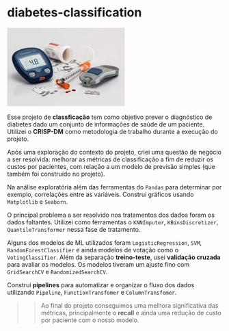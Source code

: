 # diabetes-classification

![diabetes](img/header.jpeg)

Esse projeto de **classficação** tem como objetivo prever o diagnóstico de diabetes dado um conjunto de informações de saúde de um paciente. Utilizei o **CRISP-DM** como metodologia de trabalho durante a execução do projeto. 

Após uma exploração do contexto do projeto, criei uma questão de negócio a ser resolvida: melhorar as métricas de classificação a fim de reduzir os custos por pacientes, com relação a um modelo de previsão simples (que também foi construído no projeto).

Na análise exploratória além das ferramentas do `Pandas` para determinar por exemplo, correlações entre as variáveis. Construi gráficos usando `Matplotlib` e `Seaborn`.

O principal problema a ser resolvido nos tratamentos dos dados foram os dados faltantes. Utilizei como ferramentas o `KNNImputer`, `KBinsDiscretizer`, `QuantileTransformer` nessa fase de tratamento.

Alguns dos modelos de ML utilizados foram `LogisticRegression`, `SVM`, `RandomForestClassifier` e ainda modelos de votação como o `VotingClassifier`. Além da separação **treino-teste**, usei **validação cruzada** para avaliar os modelos. Os modelos tiveram um ajuste fino com `GridSearchCV` e `RandomizedSearchCV`.

Construi **pipelines** para automatizar e organizar o fluxo dos dados utilizando `Pipeline`, `FunctionTransfomer` e `ColumnTransfomer`.

>> Ao final do projeto conseguimos uma melhora significativa das métricas, principalmente o **recall** e ainda uma redução de custo por paciente com o nosso modelo.

